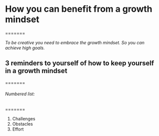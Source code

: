 # How you can benefit from a growth mindset
=======

*To be creative you need to embrace the growth mindset. So you can achieve high goals.*

## 3 reminders to yourself of how to keep yourself in a growth mindset
=======

###### Numbered list:
=======
  1. Challenges
  2. Obstacles
  3. Effort


